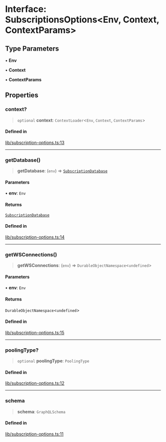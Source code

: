 # Interface: SubscriptionsOptions\<Env, Context, ContextParams\>

## Type Parameters

• **Env**

• **Context**

• **ContextParams**

## Properties

### context?

> `optional` **context**: `ContextLoader`\<`Env`, `Context`, `ContextParams`\>

#### Defined in

[lib/subscription-options.ts:13](https://github.com/andreisergiu98/baeta/blob/4c16a2c8fa14b6d48e42b6a2c2893542bd64b987/packages/subscriptions-cloudflare/lib/subscription-options.ts#L13)

***

### getDatabase()

> **getDatabase**: (`env`) => [`SubscriptionDatabase`](../classes/SubscriptionDatabase.md)

#### Parameters

• **env**: `Env`

#### Returns

[`SubscriptionDatabase`](../classes/SubscriptionDatabase.md)

#### Defined in

[lib/subscription-options.ts:14](https://github.com/andreisergiu98/baeta/blob/4c16a2c8fa14b6d48e42b6a2c2893542bd64b987/packages/subscriptions-cloudflare/lib/subscription-options.ts#L14)

***

### getWSConnections()

> **getWSConnections**: (`env`) => `DurableObjectNamespace`\<`undefined`\>

#### Parameters

• **env**: `Env`

#### Returns

`DurableObjectNamespace`\<`undefined`\>

#### Defined in

[lib/subscription-options.ts:15](https://github.com/andreisergiu98/baeta/blob/4c16a2c8fa14b6d48e42b6a2c2893542bd64b987/packages/subscriptions-cloudflare/lib/subscription-options.ts#L15)

***

### poolingType?

> `optional` **poolingType**: `PoolingType`

#### Defined in

[lib/subscription-options.ts:12](https://github.com/andreisergiu98/baeta/blob/4c16a2c8fa14b6d48e42b6a2c2893542bd64b987/packages/subscriptions-cloudflare/lib/subscription-options.ts#L12)

***

### schema

> **schema**: `GraphQLSchema`

#### Defined in

[lib/subscription-options.ts:11](https://github.com/andreisergiu98/baeta/blob/4c16a2c8fa14b6d48e42b6a2c2893542bd64b987/packages/subscriptions-cloudflare/lib/subscription-options.ts#L11)
